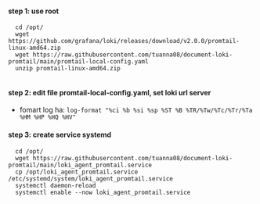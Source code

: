 #### step 1: use root

```
  cd /opt/
  wget https://github.com/grafana/loki/releases/download/v2.0.0/promtail-linux-amd64.zip
  wget https://raw.githubusercontent.com/tuanna08/document-loki-promtail/main/promtail-local-config.yaml
  unzip promtail-linux-amd64.zip 
  
```
#### step 2: edit file promtail-local-config.yaml, set loki url server
- fomart log ha: ``` log-format "%ci %b %si %sp %ST %B %TR/%Tw/%Tc/%Tr/%Ta %HM %HP %HQ %HV" ```

#### step 3: create service systemd

```
  cd /opt/
  wget https://raw.githubusercontent.com/tuanna08/document-loki-promtail/main/loki_agent_promtail.service
  cp /opt/loki_agent_promtail.service /etc/systemd/system/loki_agent_promtail.service
  systemctl daemon-reload
  systemctl enable --now loki_agent_promtail.service
```
